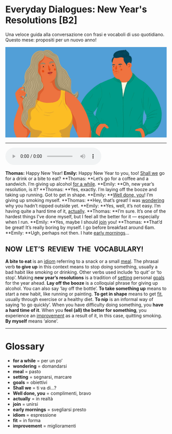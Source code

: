 # Everyday Dialogues: New Year's Resolutions   [B2]

Una veloce guida alla conversazione con frasi e vocaboli di uso quotidiano. Questo mese: propositi per un nuovo anno!

![](Everyday%20Dialogues%20New%20Year%27s%20Resolutions.jpg)

--------------

<div>
<audio controls autoplay>
    <source src="https://raw.githubusercontent.com/dartie/speakup/main/2023-01/Everyday%20Dialogues%20New%20Year%27s%20Resolutions.mp3" type="audio/mpeg">
</audio>
</div>


**Thomas:** Happy New Year!
**Emily:** Happy New Year to you, too! [Shall we](## "ti va di...?") go for a drink or a bite to eat?
**Thomas: **Let’s go for a coffee and a sandwich. I’m giving up alcohol [for a while](## "per un po’").
**Emily: **Oh, new year’s resolution, is it?
**Thomas: **Yes, exactly. I’m laying off the booze and taking up running. Got to get in shape.
**Emily: **[Well done, you](## "complimenti, bravo")! I’m giving up smoking myself.
**Thomas: **Hey, that’s great! I was [wondering](## "domandarsi") why you hadn’t nipped outside yet.
**Emily: **Yes, well, it’s not easy. I’m having quite a hard time of it, [actually](## "in realtà").
**Thomas: **I’m sure. It’s one of the hardest things I’ve done myself, but I feel all the better for it — especially when I run.
**Emily: **Yes, maybe I should [join](## "unirsi") you!
**Thomas: **That’d be great! It’s really boring by myself. I go before breakfast around 6am.
**Emily: **Ugh, perhaps not then. I hate [early mornings](## "svegliarsi presto")…

## NOW  LET’S  REVIEW  THE  VOCABULARY!
**A bite to eat** is an [idiom](## "espressione") referring to a snack or a small [meal](## "pasto").
The phrasal verb **to give up** in this context means to stop doing something, usually a bad habit like smoking or drinking. Other verbs used include ‘to quit’ or ‘to stop’.
Making **new year’s resolutions** is a tradition of [setting](## "segnarsi, marcare") personal [goals](## "obiettivi") for the year ahead.
**Lay off the booze** is a colloquial phrase for giving up alcohol. You can also say ‘lay off the bottle’.
**To take something up** means to start a new habit, like running or painting.
**To get in shape** means to get [fit](## "in forma"), usually through exercise or a healthy diet.
**To nip** is an informal way of saying ‘to go quickly’.
When you have difficulty doing something, you **have a hard time of it**.
When you **feel (all) the better for something**, you experience an [improvement](## "miglioramenti") as a result of it, in this case, quitting smoking.
**By myself** means ‘alone’.

--------------

<div style = "display:block; clear:both; page-break-after:always;"></div>

# Glossary
* **for a while** = per un po’
* **wondering** = domandarsi
* **meal** = pasto
* **setting** = segnarsi, marcare
* **goals** = obiettivi
* **Shall we** = ti va di...?
* **Well done, you** = complimenti, bravo
* **actually** = in realtà
* **join** = unirsi
* **early mornings** = svegliarsi presto
* **idiom** = espressione
* **fit** = in forma
* **improvement** = miglioramenti
